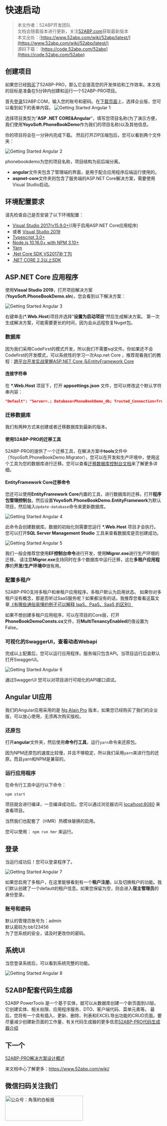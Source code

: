 # 快速启动

> 本文作者：52ABP开发团队 </br>
> 文档会随着版本进行更新，关注[52ABP.com](https://www.52abp.com)获取最新版本 </br>
> 本文出处：[https://www.52abp.com/wiki/52abp/latest/](https://www.52abp.com/wiki/52abp/latest/) </br>
> 源码下载： [https://code.52abp.com/52abp](https://code.52abp.com/52abp) </br>


## 创建项目

如果您已经[购买](https://www.52abp.com/Purchase)了52ABP-PRO，那么它会提高您的开发体验和工作效率。本文档的目标是准备在5分钟内创建和运行一个52ABP-PRO项目。

首先[登录](https://www.52abp.com/Account/Login)52ABP.COM，输入您的账号和密码。在[下载页面](https://www.52abp.com/Download/Index)上，选择企业版，您可以看到如下的表单内容。
 ![Getting Started Angular 1](images/Getting-Started-Angular-1.png)

选择项目类型为“**ASP .NET CORE&Angular**”，填写您项目名称(为了演示方便，我们使用**YoyoSoft.PhoneBookDemo**作为我们的项目名称)以及其他信息。

你的项目将会在一分钟内完成下载。
然后打开ZIP压缩包后，您可以看到两个文件夹：

![Getting Started Angular 2](images/Getting-Started-Angular-2.png)

phonebookdemo为您的项目名称，项目结构为前后端分离。

- **angular**文件夹包含了管理端的界面，是用于配合应用程序后端运行使用的。
- **aspnet-core**文件夹则包含了服务端的ASP.NET Core解决方案，需要使用Visual Studio启动。

## 环境配置要求

请先检查自己是否安装了以下环境配置：

- [Visual Studio 2017(v15.9.0+)](https://visualstudio.microsoft.com/zh-hans/vs/older-downloads/)(用于启用ASP.NET Core应用程序)
- 或者 [Visual Studio 2019](https://visualstudio.microsoft.com/zh-hans/downloads/)
- [Typescript 3.0+](https://www.typescriptlang.org/#download-links)
- [Node.js 10.16.0+ with NPM 3.10+](https://nodejs.org/zh-cn/)
- [Yarn](https://yarnpkg.com/zh-Hant/)
- [.Net Core SDK VS2017补丁包](https://dotnet.microsoft.com/download/thank-you/dotnet-sdk-2.2.107-windows-x64-installer)
- [.NET CORE 2.2以上SDK](https://dotnet.microsoft.com/download/thank-you/dotnet-sdk-2.2.300-windows-x64-installer)


## ASP.NET Core 应用程序

使用**Visual Studio 2019**，打开项目解决方案(**YoyoSoft.PhoneBookDemo.sln**)，您会看到以下解决方案：

![Getting Started Angular 3](images/Getting-Started-Angular-3.png)

右键单击(**\*.Web.Host**)项目并选择“**设置为启动项目**“然后生成解决方案。
第一次生成解决方案，可能需要更长的时间，因为会从远程恢复Nuget包。


### 数据库

因为我们采用CodeFirst的模式开发，所以我们不需要sql文件。你如果还不会Codefirst的开发模式，可以系统性的学习一次Asp.net Core ，推荐观看我们的教程：[跨平台开发实战掌握ASP.NET Core 与EntityFramework Core](https://www.52abp.com/Wiki/mvc/latest)

#### 连接字符串

在 **\*.Web.Host** 项目下，打开 **appsettings.json** 文件，您可以修改这个默认字符串内容：

```json
"Default": "Server=.; Database=PhoneBookDemo_db; Trusted_Connection=True;"
```

### 迁移数据库

我们有两种方式来创建或者迁移数据库到最新的版本。


#### 使用52ABP-PRO的迁移工具

52ABP-PRO的提供了一个迁移工具，在解决方案中**tools**文件中（YoyoSoft.PhoneBookDemo.Migrator），您可以在开发和生产环境中，使用这个工具为您的数据库进行迁移。您可以查看[迁移数据库控制台文档](Migrator-Console-Application.md)来了解更多详细。



#### EntityFramework Core迁移命令

您还可以使用**EntityFramework Core**内置的工具，进行数据库的迁移。打开**程序包管理控制台**。然后设置**YoyoSoft.PhoneBookDemo.EntityFramework**为默认项目，然后输入`Update-database`命令来更新数据库。



![Getting Started Angular 4](images/Getting-Started-Angular-4.png)

此命令会创建数据库。数据的初始化则需要您运行 **\*.Web.Host** 项目才会执行。
您可以打开**SQL Server Management Studio** 工具来查看数据库是否创建成功。


![Getting Started Angular 5](images/Getting-Started-Angular-5.png)
 
我们一般会推荐您使用**EF控制台命令**进行开发，使用**Migror.exe**进行生产环境的迁移。
请注意**Migror.exe**支持同时在多个数据库中运行迁移，这在**多租户应用程序**的**开发/生产环境中**很有用。


### 配置多租户


52ABP-PRO支持多租户和单租户应用程序。多租户默认为启用状态。
如果你对多租户没有概念，那是否听过SaaS服务呢？如果都没有的话，我推荐您看看这篇文章[《有哪些通俗易懂的例子可以解释 IaaS、PaaS、SaaS 的区别》](https://www.zhihu.com/question/21641778/answer/62523535)


如果不想创建多租户应用程序，可以在项目的Core层，打开**PhoneBookDemoConsts.cs**文件，将**MultiTenancyEnabled**的值设置为False。




### 可视化的SwaggerUI，查看动态Webapi

完成以上配置后，您可以运行应用程序。服务端只包含API。当项目运行后会默认打开SwaggerUI。



![Getting Started Angular 6](images/Getting-Started-Angular-6.png)

通过SwaggerUI 您可以对项目进行可视化的API接口调试。

## Angular UI应用

我们的Angular应用采用的是 [Ng Alain Pro](https://e.ng-alain.com/theme/pro) 版本，如果您已经购买了我们的企业版，可以放心使用，无须再次购买版权。

### 还原包

打开**angular**文件夹，然后使用**命令行工具**，运行``yarn``命令来还原包。

因为NPM还原包的速度比较慢，并且不够稳定，所以我们采用``yarn``来进行包的还原。而且yarn和NPM是兼容的。



### 运行应用程序

在命令行工具中运行以下命令：

``npm start``

项目就会进行编译，一旦编译成功后。您可以通过浏览器访问 [localhost:8080](http://localhost:8080/) 来查看项目。

当然我们也配套了（HMR）热模块替换的启用。

您可以使用：
``npm run hmr``
来运行。

## 登录

当运行成功后！您可以登录程序了。

![Getting Started Angular 7](images/Getting-Started-Angular-7.png)

如果您启用了多租户，在这里能够看到有一个**租户注册**。以及切换租户的功能。我们默认创建了一个default的租户信息。如果您保留为空，则会进入**宿主管理员**的身份登录。

### 账号和密码
默认的管理员账号为：admin <br/>
默认密码为:bb123456<br/>
为了您系统的安全，请及时更改你的密码。


## 系统UI

当您登录系统后，可以看到系统完整的功能。

![Getting Started Angular 8](images/Getting-Started-Angular-8.png)


## 52ABP配套代码生成器

52ABP PowerTools 是一个基于实体，就可以从数据库创建一个新页面到UI层。它创建实体、相关权限、应用程序服务、DTO、客户端代码、菜单元素等。
最后，您将有一个具有插入、更新、删除、列表和EXCEL导出功能的CRUD页面。要尽量减少创建新页面的工作量，有关代码生成器的更多信息[52ABP-PRO代码生成器介绍](52ABP-Power-Tools-Intro.md)


## 下一个

[52ABP-PRO解决方案设计概述](Overview-Angular.md)

来文档中心了解更多：https://www.52abp.com/wiki/ 

## 微信扫码关注我们

<div class="text-center ">
 <img src="https://www.52abp.com/imgs/money-QR/jiaoluo_wechat_QR.jpg" class="img-fluid text-center " alt="公众号：角落的白板报" style="
    height: 80;
    width: 250px;"/>
</div>

